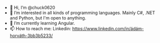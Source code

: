 - 👋 Hi, I’m @chuck0620
- 👀 I’m interested in all kinds of programming languages. Mainly C#, .NET and Python, but I'm open to anything.
- 🌱 I’m currently learning Angular.
- 📫 How to reach me: Linkedin: https://www.linkedin.com/in/ádám-horváth-3bb3b5233/

<!---
chuck0620/chuck0620 is a ✨ special ✨ repository because its `README.md` (this file) appears on your GitHub profile.
You can click the Preview link to take a look at your changes.
--->
